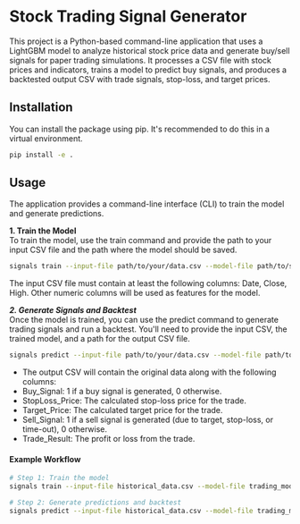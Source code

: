 # Stock Trading Signal Generator
This project is a Python-based command-line application that uses a LightGBM model to analyze historical stock price data and generate buy/sell signals for paper trading simulations. It processes a CSV file with stock prices and indicators, trains a model to predict buy signals, and produces a backtested output CSV with trade signals, stop-loss, and target prices.

## Installation
You can install the package using pip. It's recommended to do this in a virtual environment.
```bash
pip install -e .
```

## Usage
The application provides a command-line interface (CLI) to train the model and generate predictions.

**1. Train the Model**  
To train the model, use the train command and provide the path to your input CSV file and the path where the model should be saved.
```bash
signals train --input-file path/to/your/data.csv --model-file path/to/save/model.joblib
```
The input CSV file must contain at least the following columns: Date, Close, High. Other numeric columns will be used as features for the model.

***2. Generate Signals and Backtest***  
Once the model is trained, you can use the predict command to generate trading signals and run a backtest. You'll need to provide the input CSV, the trained model, and a path for the output CSV file.

```bash
signals predict --input-file path/to/your/data.csv --model-file path/to/your/model.joblib --output-file path/to/your/output.csv
```
- The output CSV will contain the original data along with the following columns:
- Buy_Signal: 1 if a buy signal is generated, 0 otherwise.
- StopLoss_Price: The calculated stop-loss price for the trade.
- Target_Price: The calculated target price for the trade.
- Sell_Signal: 1 if a sell signal is generated (due to target, stop-loss, or time-out), 0 otherwise.
- Trade_Result: The profit or loss from the trade.

#### Example Workflow  
```bash
# Step 1: Train the model
signals train --input-file historical_data.csv --model-file trading_model.joblib

# Step 2: Generate predictions and backtest
signals predict --input-file historical_data.csv --model-file trading_model.joblib --output-file backtest_results.csv
```